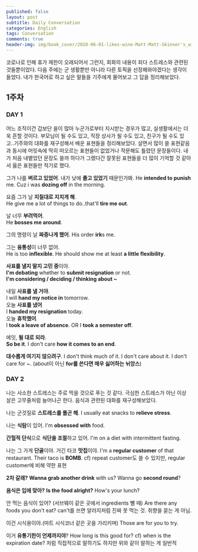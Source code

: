```yaml
---
published: false
layout: post
subtitle: Daily Conversation
categories: English
tags: Conversation
comments: true
header-img: img/book_cover/2020-06-01-likes-wine-Matt-Matt-Skinner's_wine_book-cover.png
---
```

코로나로 인해 휴가 제한이 오래되어서 그런지, 회화의 내용이 죄다 스트레스와 관련된 것들뿐이었다. 다음 주에는 군 생활뿐만 아니라 다른 토픽을 선정해와야겠다는 생각이 들었다. 내가 한국어로 하고 싶은 말들을 기주에게 물어보고 그 답을 정리해보았다.

## 1주차

### DAY 1
어느 조직이건 갑보단 을이 많아 누군가로부터 지시받는 경우가 많고, 실생활에서는 더욱 흔할 것이다. 부모님이 될 수도 있고, 직장 상사가 될 수도 있고, 친구가 될 수도 있고..기주와의 대화를 재구성해서 배운 표현들을 정리해보았다. 살면서 많이 쓸 표현같음과 동시에 머릿속에 딱히 떠오르는 표현들이 없었거나 작문해도 틀렸던 문장들이다. 내가 처음 내뱉었던 문장도 쓸까 하다가 그랬다간 잘못된 표현들을 더 많이 기억할 것 같아서 옳은 표현들만 적기로 했다.

그가 나를 **벼르고 있었어**. 내가 낮에 **졸고 있었기** 때문인가봐.
He **intended to punish** me. Cuz i was **dozing off** in the morning.

요즘 그가 날 **지칠대로 지치게 해**.  
He give me a lot of things to do..that'll **tire me out**.  

날 너무 **부려먹어**.  
He **bosses me around**.  

그의 명령이 날 **짜증나게 했어**.
His order **irk**s me.

그는 **융통성**이 너무 없어.  
He is too **inflexible**. He should show me at least **a little flexibility**. 

**사표를 낼지 말지 고민 중**이야.  
**I'm debating** whether to **submit resignation** or not.  
**I'm considering / deciding / thinking about ~**  

내일 **사표를 낼 거야**.  
I will **hand my notice in** tomorrow.  
오늘 **사표를 냈어**  
I **handed my resignation** today.  
오늘 **휴학했어**.  
I **took a leave of absence**. OR   I **took a semester off**.  

에잇, **될 대로 되라**.  
**So be it**. I don't care **how it comes to an end**.  

**대수롭게 여기지 않으려구**.
I don't think much of it. I don't care about it.
I don't care for ~. (about이 아닌 **for를 쓴다면 매우 싫어하는 뉘앙스**)

### DAY 2
나는 사소한 스트레스는 주로 먹을 것으로 푸는 것 같다. 극심한 스트레스가 아닌 이상 살은 고무줄처럼 늘어나곤 한다. 음식과 관련된 대화를 재구성해보았다.

나는 군것질로 **스트레스를 풀곤 해**.
I usually eat snacks to **relieve stress**.

나는 **식탐**이 있어.
I'm **obsessed with** food.

**간헐적 단식**으로 **식단을 조절**하고 있어.
I'm on a diet with intermittent fasting.

나는 그 가게 **단골**이야. 거긴 타코 **맛집**이야.
I'm a **regular customer** of that restaurant. Their taco is **BOMB**.
cf) repeat customer도 쓸 수 있지만, regular customer에 비해 약한 표현

**2차 갈래?**
**Wanna grab another drink** with us? Wanna go **second round**?

**음식은 입에 맞아?**
**Is the food alright?** How's your lunch?

안 먹는 음식이 있어? (서브웨이 같은 곳에서 ingredients 뺄 때)
Are there any foods you don't eat?
can't를 쓰면 알러지처럼 진짜 못 먹는 것. 취향을 묻는 게 아님.

이건 시식용이야.(마트 시식코너 같은 곳을 가리키며)
Those are for you to try.

이거 **유통기한이 언제까지야**?
How long is this good for?
cf) when is the expiration date? 처럼 직접적으로 말하기도 하지만 위와 같이 말하는 게 일반적



